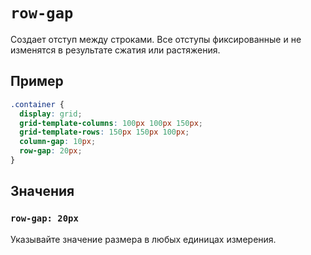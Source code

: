 # `row-gap`

Создает отступ между строками. Все отступы фиксированные и не изменятся в результате сжатия или растяжения.

## Пример

```css
.container {
  display: grid;
  grid-template-columns: 100px 100px 150px;
  grid-template-rows: 150px 150px 100px;
  column-gap: 10px;
  row-gap: 20px;
}
```

## Значения

### `row-gap: 20px`

Указывайте значение размера в любых единицах измерения.
